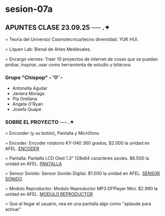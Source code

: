 # sesion-07a
## APUNTES CLASE 23.09.25 ── .✦

⟡ Teoría del Universo/ Cosmotecnica/tecno diversidad. YUK HUI.

⟡ Liquen Lab: Bienal de Artes Medievales.

⟡ Encargo viernes: Traer 10 proyectos de internet de cosas que se puedan probar, inspirar, usar como herramienta de estudio y bitácora.

### Grupo "Chispop" -`♡´-
- Antonella Aguilar
- Javiera Moraga
- Pía Orellana
- Angela O'Ryan
- Josefa Quape

### SOBRE EL PROYECTO ── .✦
⟡ Enconder (y su botón), Pantalla y Micrófono

⟡ Encoder: Encoder rotatorio KY-040 360 grados, $2.000 la unidad en AFEL. [ENCODER](https://afel.cl/products/encoder-rotatorio-ky-040-360-grados?_pos=2&_sid=9dcf28df1&_ss=r)

⟡ Pantalla: Pantalla LCD Oled 1.3" 128x64 caracteres azules. $6.500 la unidad en AFEL. [PANTALLA](https://afel.cl/products/pantalla-lcd-oled-1-3-128x64-caracteres-azules?utm_term=&hsa_kw=&hsa_mt=&gad_campaignid=1711725544)

⟡ Sensor Sonido: Sensor Sonido Digital. $1.000 la unidad en AFEL. [SENSOR SONIDO](https://afel.cl/products/sensor-sonido-digital)

⟡ Modulo Reproductor: Modulo Reproductor MP3 DFPlayer Mini. $2.990 la unidad en AFEL. [MODULO REPRODUCTOR](https://afel.cl/products/modulo-reproductor-mp3-dfplayer-mini)


⟡ Que al llegar el usuario, vea en una pantalla algo como "aplaude para activar"
